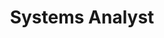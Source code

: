 ---
id: 7
title: Systems Analyst
company: Everis
location: Uberlândia, Brasil
where: Jul 2009 - Jul 2011
description:
  "I worked on various projects involving Java, PHP, HTML, and Javascript, as well as database technologies such as MySQL, Oracle, and PL/SQL. I also contributed to the implementation of software development processes based on CMMI 3 and mentored less experienced team members. Additionally, I worked on a proof of concept for integrating Flex and Java for Telefônica's back-office system."
---